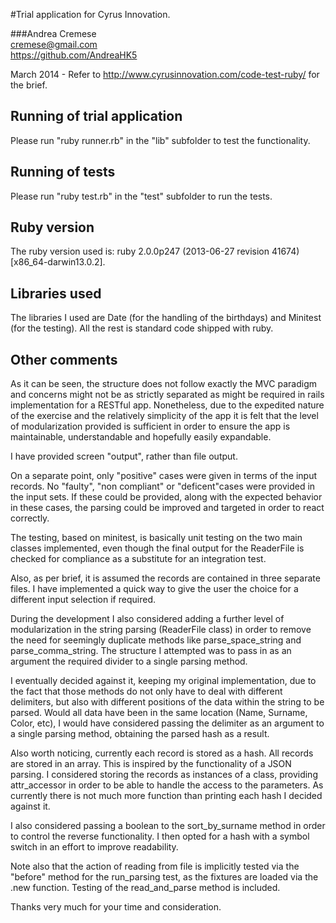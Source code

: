 
#Trial application for Cyrus Innovation.

 
###Andrea Cremese	
cremese@gmail.com	
https://github.com/AndreaHK5

March 2014 - Refer to http://www.cyrusinnovation.com/code-test-ruby/ for the brief. 


## Running of trial application
Please run "ruby runner.rb" in the "lib" subfolder to test the functionality.

## Running of tests		
Please run "ruby test.rb" in the "test" subfolder to run the tests.

## Ruby version		
The ruby version used is: ruby 2.0.0p247 (2013-06-27 revision 41674) [x86_64-darwin13.0.2].

## Libraries used		
The libraries I used are Date (for the handling of the birthdays) and Minitest (for the testing). All the rest is standard code shipped with ruby.

## Other comments		
As it can be seen, the structure does not follow exactly the MVC paradigm and concerns might not be as strictly separated as might be required in rails implementation for a RESTful app. Nonetheless, due to the expedited nature of the exercise and the relatively simplicity of the app it is felt that the level of modularization provided is sufficient in order to ensure the app is maintainable, understandable and hopefully easily expandable.

I have provided screen "output", rather than file output.

On a separate point, only "positive" cases were given in terms of the input records. No "faulty", "non compliant" or "deficent"cases were provided in the input sets. If these could be provided, along with the expected behavior in these cases, the parsing could be improved and targeted in order to react correctly.

The testing, based on minitest, is basically unit testing on the two main classes implemented, even though the final output for the ReaderFile is checked for compliance as a substitute for an integration test.

Also, as per brief, it is assumed the records are contained in three separate files. I have implemented a quick way to give the user the choice for a different input selection if required.

During the development I also considered adding a further level of modularization in the string parsing (ReaderFile class) in order to remove the need for seemingly duplicate methods like parse_space_string and parse_comma_string. The structure I attempted was to pass in as an argument the required divider to a single parsing method. 

I eventually decided against it, keeping my original implementation, due to the fact that those methods do not only have to deal with different delimiters, but also with different positions of the data  within the string to be parsed. Would all data have been in the same location (Name, Surname, Color, etc), I would have considered passing the delimiter as an argument to a single parsing method, obtaining the parsed hash as a result.

Also worth noticing, currently each record is stored as a hash. All records are stored in an array. This is inspired by the functionality of a JSON parsing. I considered storing the records as instances of a class, providing attr_accessor in order to be able to handle the access to the parameters. As currently there is not much more function than printing each hash I decided against it.

I also considered passing a boolean to the sort_by_surname method in order to control the reverse functionality. I then opted for a hash with a symbol switch in an effort to improve readability.

Note also that the action of reading from file is implicitly tested via the "before" method for the run_parsing test, as the fixtures are loaded via the .new function. Testing of the read_and_parse method is included.

Thanks very much for your time and consideration.